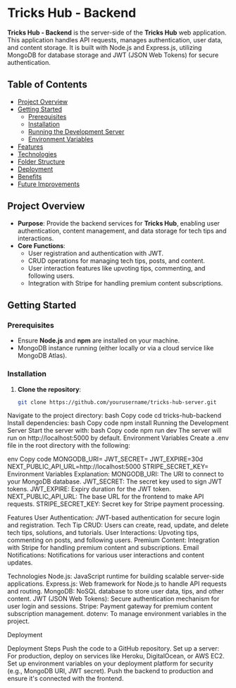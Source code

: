 # Tricks Hub - Backend

**Tricks Hub - Backend** is the server-side of the **Tricks Hub** web application. This application handles API requests, manages authentication, user data, and content storage. It is built with Node.js and Express.js, utilizing MongoDB for database storage and JWT (JSON Web Tokens) for secure authentication.

## Table of Contents
- [Project Overview](#project-overview)
- [Getting Started](#getting-started)
  - [Prerequisites](#prerequisites)
  - [Installation](#installation)
  - [Running the Development Server](#running-the-development-server)
  - [Environment Variables](#environment-variables)
- [Features](#features)
- [Technologies](#technologies)
- [Folder Structure](#folder-structure)
- [Deployment](#deployment)
- [Benefits](#benefits)
- [Future Improvements](#future-improvements)

## Project Overview

- **Purpose**: Provide the backend services for **Tricks Hub**, enabling user authentication, content management, and data storage for tech tips and interactions.
- **Core Functions**:
  - User registration and authentication with JWT.
  - CRUD operations for managing tech tips, posts, and content.
  - User interaction features like upvoting tips, commenting, and following users.
  - Integration with Stripe for handling premium content subscriptions.

## Getting Started

### Prerequisites
- Ensure **Node.js** and **npm** are installed on your machine.
- MongoDB instance running (either locally or via a cloud service like MongoDB Atlas).

### Installation
1. **Clone the repository**:
   ```bash
   git clone https://github.com/yourusername/tricks-hub-server.git

Navigate to the project directory:
bash
Copy code
cd tricks-hub-backend
Install dependencies:
bash
Copy code
npm install
Running the Development Server
Start the server with:
bash
Copy code
npm run dev
The server will run on http://localhost:5000 by default.
Environment Variables
Create a .env file in the root directory with the following:

env
Copy code
MONGODB_URI=<your-mongodb-uri>
JWT_SECRET=<your-secret-key>
JWT_EXPIRE=30d
NEXT_PUBLIC_API_URL=http://localhost:5000
STRIPE_SECRET_KEY=<your-stripe-secret-key>
Environment Variables Explanation:
MONGODB_URI: The URI to connect to your MongoDB database.
JWT_SECRET: The secret key used to sign JWT tokens.
JWT_EXPIRE: Expiry duration for the JWT token.
NEXT_PUBLIC_API_URL: The base URL for the frontend to make API requests.
STRIPE_SECRET_KEY: Secret key for Stripe payment processing.

Features
User Authentication: JWT-based authentication for secure login and registration.
Tech Tip CRUD: Users can create, read, update, and delete tech tips, solutions, and tutorials.
User Interactions: Upvoting tips, commenting on posts, and following users.
Premium Content: Integration with Stripe for handling premium content and subscriptions.
Email Notifications: Notifications for various user interactions and content updates.

Technologies
Node.js: JavaScript runtime for building scalable server-side applications.
Express.js: Web framework for Node.js to handle API requests and routing.
MongoDB: NoSQL database to store user data, tips, and other content.
JWT (JSON Web Tokens): Secure authentication mechanism for user login and sessions.
Stripe: Payment gateway for premium content subscription management.
dotenv: To manage environment variables in the project.

Deployment

Deployment Steps
Push the code to a GitHub repository.
Set up a server:
For production, deploy on services like Heroku, DigitalOcean, or AWS EC2.
Set up environment variables on your deployment platform for security (e.g., MongoDB URI, JWT secret).
Push the backend to production and ensure it's connected with the frontend.
